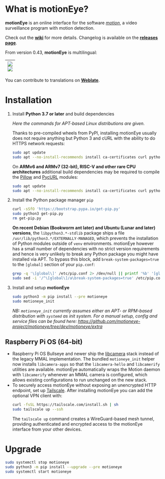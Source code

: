 # What is motionEye?

**motionEye** is an online interface for the software [_motion_](https://motion-project.github.io/), a video surveillance program with motion detection.

Check out the [__wiki__](https://github.com/motioneye-project/motioneye/wiki) for more details. Changelog is available on the [__releases page__](https://github.com/motioneye-project/motioneye/releases).

From version 0.43, **motionEye** is multilingual:

| [![](https://hosted.weblate.org/widgets/motioneye-project/-/287x66-black.png)<br>![](https://hosted.weblate.org/widgets/motioneye-project/-/multi-auto.svg)](https://hosted.weblate.org/engage/motioneye-project/) |
| -: |

You can contribute to translations on [__Weblate__](https://hosted.weblate.org/projects/motioneye-project).

# Installation

1. Install **Python 3.7 or later** and build dependencies

    _Here the commands for APT-based Linux distributions are given._

    Thanks to pre-compiled wheels from PyPI, installing motionEye usually does not require anything but Python 3 and cURL with the ability to do HTTPS network requests:
    ```sh
    sudo apt update
    sudo apt --no-install-recommends install ca-certificates curl python3
    ```

    On **ARMv6 and ARMv7 (32-bit), RISC-V and other rare CPU architectures** additional build dependencies may be required to compile the [Pillow](https://pypi.org/project/pillow/) and [PycURL](https://pypi.org/project/pycurl/) modules:
    ```sh
    sudo apt update
    sudo apt --no-install-recommends install ca-certificates curl python3 python3-dev gcc libjpeg62-turbo-dev libcurl4-openssl-dev libssl-dev
    ```

2. Install the Python package manager `pip`
    ```sh
    curl -sSfO 'https://bootstrap.pypa.io/get-pip.py'
    sudo python3 get-pip.py
    rm get-pip.py
    ```

    **On recent Debian (Bookworm ant later) and Ubuntu (Lunar and later) versions**, the `libpython3.*-stdlib` package ships a file `/usr/lib/python3.*/EXTERNALLY-MANAGED`, which prevents the installation of Python modules outside of `venv` environments.
    motionEye however has a small number of dependencies with no strict version requirements and hence is very unlikely to break any Python package you might have installed via APT. To bypass this block, add `break-system-packages=true` to the `[global]` section of your `pip.conf`:
    ```sh
    grep -q '\[global\]' /etc/pip.conf 2> /dev/null || printf '%b' '[global]\n' | sudo tee -a /etc/pip.conf > /dev/null
    sudo sed -i '/^\[global\]/a\break-system-packages=true' /etc/pip.conf
    ```

3. Install and setup **motionEye**
    ```sh
    sudo python3 -m pip install --pre motioneye
    sudo motioneye_init
    ```
    _NB: `motioneye_init` currently assumes either an APT- or RPM-based distribution with `systemd` as init system. For a manual setup, config and service files can be found here: <https://github.com/motioneye-project/motioneye/tree/dev/motioneye/extra>_

## Raspberry Pi OS (64-bit)

* Raspberry Pi OS Bullseye and newer ship the [libcamera](https://www.raspberrypi.com/documentation/computers/camera_software.html) stack instead of the legacy MMAL implementation. The bundled `motioneye_init` helper now installs `libcamera-apps` so that the `libcamera-hello` and `libcamerify` utilities are available. motionEye automatically wraps the Motion daemon with `libcamerify` whenever an MMAL camera is configured, which allows existing configurations to run unchanged on the new stack.
* To securely access motionEye without exposing an unencrypted HTTP endpoint, set up [Tailscale](https://tailscale.com/). After installing motionEye you can add the optional VPN client with:
  ```sh
  curl -fsSL https://tailscale.com/install.sh | sh
  sudo tailscale up --ssh
  ```
  The `tailscale up` command creates a WireGuard-based mesh tunnel, providing authenticated and encrypted access to the motionEye interface from your other devices.

# Upgrade

```sh
sudo systemctl stop motioneye
sudo python3 -m pip install --upgrade --pre motioneye
sudo systemctl start motioneye
```
